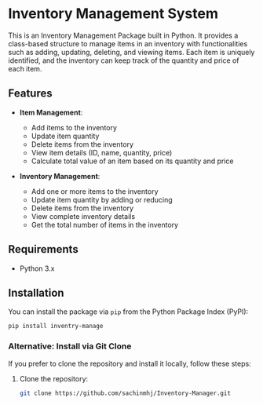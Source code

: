 # Inventory Management System

This is an Inventory Management Package built in Python. It provides a class-based structure to manage items in an inventory with functionalities such as adding, updating, deleting, and viewing items. Each item is uniquely identified, and the inventory can keep track of the quantity and price of each item.

## Features

- **Item Management**:
  - Add items to the inventory
  - Update item quantity
  - Delete items from the inventory
  - View item details (ID, name, quantity, price)
  - Calculate total value of an item based on its quantity and price

- **Inventory Management**:
  - Add one or more items to the inventory
  - Update item quantity by adding or reducing
  - Delete items from the inventory
  - View complete inventory details
  - Get the total number of items in the inventory

## Requirements

- Python 3.x

## Installation

You can install the package via `pip` from the Python Package Index (PyPI):

  ```bash
  pip install inventry-manage
  ```

### Alternative: Install via Git Clone

If you prefer to clone the repository and install it locally, follow these steps:

1. Clone the repository:
   ```bash
   git clone https://github.com/sachinmhj/Inventory-Manager.git

